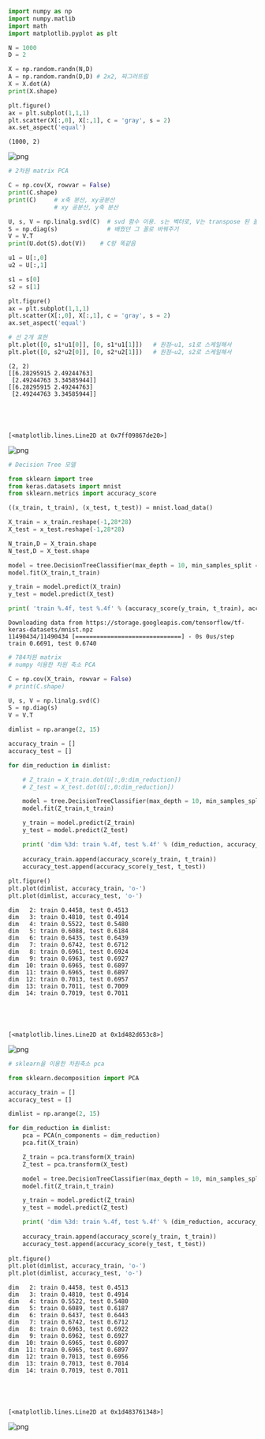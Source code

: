 ```python
import numpy as np
import numpy.matlib
import math
import matplotlib.pyplot as plt

N = 1000
D = 2

X = np.random.randn(N,D)
A = np.random.randn(D,D) # 2x2, 찌그러뜨림
X = X.dot(A)
print(X.shape)

plt.figure()
ax = plt.subplot(1,1,1)
plt.scatter(X[:,0], X[:,1], c = 'gray', s = 2)
ax.set_aspect('equal')
```

    (1000, 2)
    


    
![png](./images/08_PCA_0_1.png)
    



```python
# 2차원 matrix PCA

C = np.cov(X, rowvar = False)
print(C.shape)
print(C)     # x축 분산, xy공분산
             # xy 공분산, y축 분산

U, s, V = np.linalg.svd(C)  # svd 함수 이용. s는 벡터로, V는 transpose 된 꼴로 나옴
S = np.diag(s)              # 배웠던 그 꼴로 바꿔주기
V = V.T
print(U.dot(S).dot(V))    # C랑 똑같음

u1 = U[:,0]
u2 = U[:,1]

s1 = s[0]
s2 = s[1]

plt.figure()
ax = plt.subplot(1,1,1)
plt.scatter(X[:,0], X[:,1], c = 'gray', s = 2)
ax.set_aspect('equal')

# 선 2개 표현
plt.plot([0, s1*u1[0]], [0, s1*u1[1]])   # 원점~u1, s1로 스케일해서
plt.plot([0, s2*u2[0]], [0, s2*u2[1]])   # 원점~u2, s2로 스케일해서
```

    (2, 2)
    [[6.28295915 2.49244763]
     [2.49244763 3.34585944]]
    [[6.28295915 2.49244763]
     [2.49244763 3.34585944]]
    




    [<matplotlib.lines.Line2D at 0x7ff09867de20>]




    
![png](./images/08_PCA_1_2.png)
    



```python
# Decision Tree 모델

from sklearn import tree
from keras.datasets import mnist
from sklearn.metrics import accuracy_score

((x_train, t_train), (x_test, t_test)) = mnist.load_data()

X_train = x_train.reshape(-1,28*28)
X_test = x_test.reshape(-1,28*28)

N_train,D = X_train.shape
N_test,D = X_test.shape

model = tree.DecisionTreeClassifier(max_depth = 10, min_samples_split = 1000, min_samples_leaf = 1000)
model.fit(X_train,t_train)

y_train = model.predict(X_train)
y_test = model.predict(X_test)

print( 'train %.4f, test %.4f' % (accuracy_score(y_train, t_train), accuracy_score(y_test, t_test)) )
```

    Downloading data from https://storage.googleapis.com/tensorflow/tf-keras-datasets/mnist.npz
    11490434/11490434 [==============================] - 0s 0us/step
    train 0.6691, test 0.6740
    


```python
# 784차원 matrix
# numpy 이용한 차원 축소 PCA

C = np.cov(X_train, rowvar = False)
# print(C.shape)

U, s, V = np.linalg.svd(C)
S = np.diag(s)
V = V.T

dimlist = np.arange(2, 15)

accuracy_train = []
accuracy_test = []

for dim_reduction in dimlist:

    # Z_train = X_train.dot(U[:,0:dim_reduction])
    # Z_test = X_test.dot(U[:,0:dim_reduction])

    model = tree.DecisionTreeClassifier(max_depth = 10, min_samples_split = 1000, min_samples_leaf = 1000)
    model.fit(Z_train,t_train)

    y_train = model.predict(Z_train)
    y_test = model.predict(Z_test)

    print( 'dim %3d: train %.4f, test %.4f' % (dim_reduction, accuracy_score(y_train, t_train), accuracy_score(y_test, t_test)) )
    
    accuracy_train.append(accuracy_score(y_train, t_train))
    accuracy_test.append(accuracy_score(y_test, t_test))    
 
plt.figure()
plt.plot(dimlist, accuracy_train, 'o-')
plt.plot(dimlist, accuracy_test, 'o-')   
```

    dim   2: train 0.4458, test 0.4513
    dim   3: train 0.4810, test 0.4914
    dim   4: train 0.5522, test 0.5480
    dim   5: train 0.6088, test 0.6184
    dim   6: train 0.6435, test 0.6439
    dim   7: train 0.6742, test 0.6712
    dim   8: train 0.6961, test 0.6924
    dim   9: train 0.6963, test 0.6927
    dim  10: train 0.6965, test 0.6897
    dim  11: train 0.6965, test 0.6897
    dim  12: train 0.7013, test 0.6957
    dim  13: train 0.7011, test 0.7009
    dim  14: train 0.7019, test 0.7011
    




    [<matplotlib.lines.Line2D at 0x1d482d653c8>]




    
![png](./images/08_PCA_3_2.png)
    



```python
# sklearn을 이용한 차원축소 pca 

from sklearn.decomposition import PCA

accuracy_train = []
accuracy_test = []

dimlist = np.arange(2, 15)

for dim_reduction in dimlist:
    pca = PCA(n_components = dim_reduction)
    pca.fit(X_train)

    Z_train = pca.transform(X_train)
    Z_test = pca.transform(X_test)

    model = tree.DecisionTreeClassifier(max_depth = 10, min_samples_split = 1000, min_samples_leaf = 1000)
    model.fit(Z_train,t_train)

    y_train = model.predict(Z_train)
    y_test = model.predict(Z_test)

    print( 'dim %3d: train %.4f, test %.4f' % (dim_reduction, accuracy_score(y_train, t_train), accuracy_score(y_test, t_test)) )
    
    accuracy_train.append(accuracy_score(y_train, t_train))
    accuracy_test.append(accuracy_score(y_test, t_test))    
    
plt.figure()
plt.plot(dimlist, accuracy_train, 'o-')
plt.plot(dimlist, accuracy_test, 'o-')
```

    dim   2: train 0.4458, test 0.4513
    dim   3: train 0.4810, test 0.4914
    dim   4: train 0.5522, test 0.5480
    dim   5: train 0.6089, test 0.6187
    dim   6: train 0.6437, test 0.6443
    dim   7: train 0.6742, test 0.6712
    dim   8: train 0.6963, test 0.6922
    dim   9: train 0.6962, test 0.6927
    dim  10: train 0.6965, test 0.6897
    dim  11: train 0.6965, test 0.6897
    dim  12: train 0.7013, test 0.6956
    dim  13: train 0.7013, test 0.7014
    dim  14: train 0.7019, test 0.7011
    




    [<matplotlib.lines.Line2D at 0x1d483761348>]




    
![png](./images/08_PCA_4_2.png)
    

